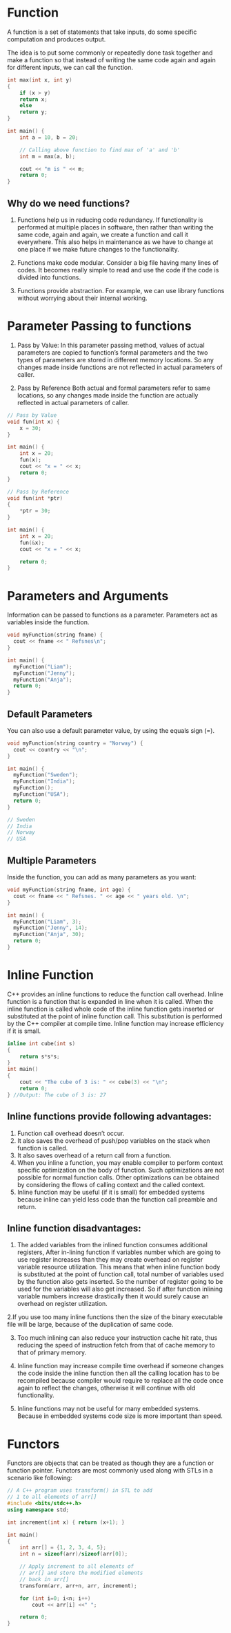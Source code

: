 # Function

A function is a set of statements that take inputs, do some specific computation and produces output.

The idea is to put some commonly or repeatedly done task together and make a function so that instead of writing the same code again and again for different inputs, we can call the function.

```c++
int max(int x, int y)
{
	if (x > y)
	return x;
	else
	return y;
}

int main() {
	int a = 10, b = 20;

	// Calling above function to find max of 'a' and 'b'
	int m = max(a, b);

	cout << "m is " << m;
	return 0;
}
```

## Why do we need functions?
1. Functions help us in reducing code redundancy. If functionality is performed at multiple places in software, then rather than writing the same code, again and again, we create a function and call it everywhere. This also helps in maintenance as we have to change at one place if we make future changes to the functionality.

2. Functions make code modular. Consider a big file having many lines of codes. It becomes really simple to read and use the code if the code is divided into functions.

3. Functions provide abstraction. For example, we can use library functions without worrying about their internal working.

# Parameter Passing to functions

1. Pass by Value: In this parameter passing method, values of actual parameters are copied to function’s formal parameters and the two types of parameters are stored in different memory locations. So any changes made inside functions are not reflected in actual parameters of caller.

2. Pass by Reference Both actual and formal parameters refer to same locations, so any changes made inside the function are actually reflected in actual parameters of caller.

```c++
// Pass by Value
void fun(int x) {
	x = 30;
}

int main() {
	int x = 20;
	fun(x);
	cout << "x = " << x;
	return 0;
}
```

```c++
// Pass by Reference
void fun(int *ptr)
{
	*ptr = 30;
}

int main() {
	int x = 20;
	fun(&x);
	cout << "x = " << x;

	return 0;
}
```

# Parameters and Arguments

Information can be passed to functions as a parameter. Parameters act as variables inside the function.

```c++
void myFunction(string fname) {
  cout << fname << " Refsnes\n";
}

int main() {
  myFunction("Liam");
  myFunction("Jenny");
  myFunction("Anja");
  return 0;
}
```

## Default Parameters

You can also use a default parameter value, by using the equals sign (=).

```c++
void myFunction(string country = "Norway") {
  cout << country << "\n";
}

int main() {
  myFunction("Sweden");
  myFunction("India");
  myFunction();
  myFunction("USA");
  return 0;
}

// Sweden
// India
// Norway
// USA
```

## Multiple Parameters

Inside the function, you can add as many parameters as you want:

```c++
void myFunction(string fname, int age) {
  cout << fname << " Refsnes. " << age << " years old. \n";
}

int main() {
  myFunction("Liam", 3);
  myFunction("Jenny", 14);
  myFunction("Anja", 30);
  return 0;
}
```

# Inline Function

C++ provides an inline functions to reduce the function call overhead. Inline function is a function that is expanded in line when it is called. When the inline function is called whole code of the inline function gets inserted or substituted at the point of inline function call. This substitution is performed by the C++ compiler at compile time. Inline function may increase efficiency if it is small.

```c++
inline int cube(int s)
{
	return s*s*s;
}
int main()
{
	cout << "The cube of 3 is: " << cube(3) << "\n";
	return 0;
} //Output: The cube of 3 is: 27
```

## Inline functions provide following advantages:

1. Function call overhead doesn’t occur.
2. It also saves the overhead of push/pop variables on the stack when function is called.
3. It also saves overhead of a return call from a function.
4. When you inline a function, you may enable compiler to perform context specific optimization on the body of function. Such optimizations are not possible for normal function calls. Other optimizations can be obtained by considering the flows of calling context and the called context.
5. Inline function may be useful (if it is small) for embedded systems because inline can yield less code than the function call preamble and return.

## Inline function disadvantages:

1. The added variables from the inlined function consumes additional registers, After in-lining function if variables number which are going to use register increases than they may create overhead on register variable resource utilization. This means that when inline function body is substituted at the point of function call, total number of variables used by the function also gets inserted. So the number of register going to be used for the variables will also get increased. So if after function inlining variable numbers increase drastically then it would surely cause an overhead on register utilization.

2.If you use too many inline functions then the size of the binary executable file will be large, because of the duplication of same code.

3. Too much inlining can also reduce your instruction cache hit rate, thus reducing the speed of instruction fetch from that of cache memory to that of primary memory.

4. Inline function may increase compile time overhead if someone changes the code inside the inline function then all the calling location has to be recompiled because compiler would require to replace all the code once again to reflect the changes, otherwise it will continue with old functionality.

5. Inline functions may not be useful for many embedded systems. Because in embedded systems code size is more important than speed.

# Functors

Functors are objects that can be treated as though they are a function or function pointer. Functors are most commonly used along with STLs in a scenario like following:

```c++
// A C++ program uses transform() in STL to add
// 1 to all elements of arr[]
#include <bits/stdc++.h>
using namespace std;

int increment(int x) { return (x+1); }

int main()
{
	int arr[] = {1, 2, 3, 4, 5};
	int n = sizeof(arr)/sizeof(arr[0]);

	// Apply increment to all elements of
	// arr[] and store the modified elements
	// back in arr[]
	transform(arr, arr+n, arr, increment);

	for (int i=0; i<n; i++)
		cout << arr[i] <<" ";

	return 0;
}

```
